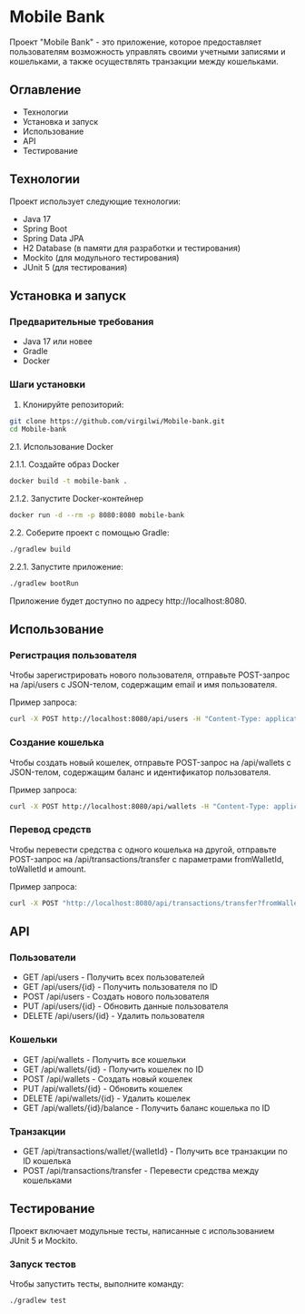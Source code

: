 # Mobile Bank
Проект "Mobile Bank" - это приложение, которое предоставляет пользователям возможность управлять своими учетными записями и кошельками, а также осуществлять транзакции между кошельками.

## Оглавление
- Технологии
- Установка и запуск
- Использование
- API
- Тестирование
## Технологии
Проект использует следующие технологии:

- Java 17
- Spring Boot
- Spring Data JPA
- H2 Database (в памяти для разработки и тестирования)
- Mockito (для модульного тестирования)
- JUnit 5 (для тестирования)
## Установка и запуск
### Предварительные требования
- Java 17 или новее
- Gradle
- Docker
### Шаги установки
1. Клонируйте репозиторий:

```sh
git clone https://github.com/virgilwi/Mobile-bank.git
cd Mobile-bank
```
2.1. Использование Docker

2.1.1. Создайте образ Docker
```sh
docker build -t mobile-bank .
```
2.1.2. Запустите Docker-контейнер
```sh
docker run -d --rm -p 8080:8080 mobile-bank
```

2.2. Соберите проект с помощью Gradle:
```sh
./gradlew build
```
2.2.1. Запустите приложение:

```sh
./gradlew bootRun
```
Приложение будет доступно по адресу http://localhost:8080.



## Использование
### Регистрация пользователя
Чтобы зарегистрировать нового пользователя, отправьте POST-запрос на /api/users с JSON-телом, содержащим email и имя пользователя.

Пример запроса:

```sh
curl -X POST http://localhost:8080/api/users -H "Content-Type: application/json" -d '{"email":"test@example.com", "name":"John Doe"}'
```
### Создание кошелька
Чтобы создать новый кошелек, отправьте POST-запрос на /api/wallets с JSON-телом, содержащим баланс и идентификатор пользователя.

Пример запроса:

```sh
curl -X POST http://localhost:8080/api/wallets -H "Content-Type: application/json" -d '{"balance":100.0, "user":{"id":1}}'
```
### Перевод средств
Чтобы перевести средства с одного кошелька на другой, отправьте POST-запрос на /api/transactions/transfer с параметрами fromWalletId, toWalletId и amount.

Пример запроса:

```sh
curl -X POST "http://localhost:8080/api/transactions/transfer?fromWalletId=1&toWalletId=2&amount=50.00"
```

## API
### Пользователи
- GET /api/users - Получить всех пользователей
- GET /api/users/{id} - Получить пользователя по ID
- POST /api/users - Создать нового пользователя
- PUT /api/users/{id} - Обновить данные пользователя
- DELETE /api/users/{id} - Удалить пользователя
### Кошельки
- GET /api/wallets - Получить все кошельки
- GET /api/wallets/{id} - Получить кошелек по ID
- POST /api/wallets - Создать новый кошелек
- PUT /api/wallets/{id} - Обновить кошелек
- DELETE /api/wallets/{id} - Удалить кошелек
- GET /api/wallets/{id}/balance - Получить баланс кошелька по ID
### Транзакции
- GET /api/transactions/wallet/{walletId} - Получить все транзакции по ID кошелька
- POST /api/transactions/transfer - Перевести средства между кошельками
## Тестирование
Проект включает модульные тесты, написанные с использованием JUnit 5 и Mockito.

### Запуск тестов
Чтобы запустить тесты, выполните команду:

```sh
./gradlew test
```